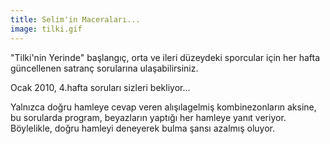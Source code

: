 ```yaml
---
title: Selim'in Maceraları...
image: tilki.gif
---
```

"Tilki'nin Yerinde" başlangıç, orta ve ileri düzeydeki sporcular için her hafta güncellenen satranç sorularına ulaşabilirsiniz.

Ocak 2010, 4.hafta soruları sizleri bekliyor...

Yalnızca doğru hamleye cevap veren alışılagelmiş kombinezonların aksine, bu sorularda program, beyazların yaptığı her hamleye yanıt veriyor. Böylelikle, doğru hamleyi deneyerek bulma şansı azalmış oluyor.

